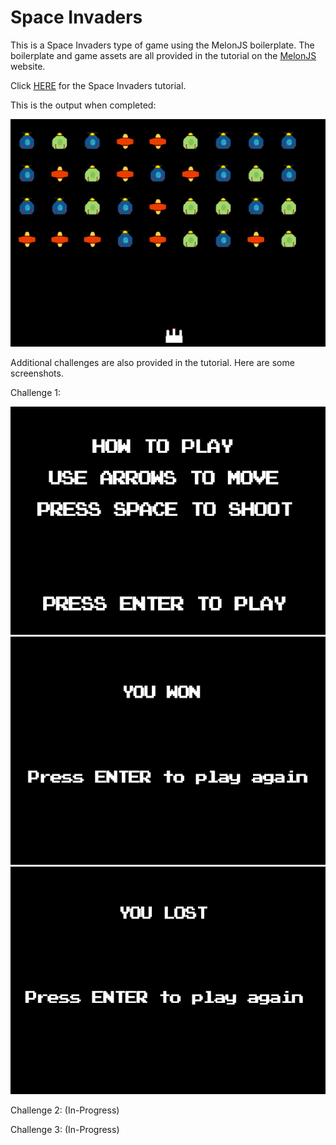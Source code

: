 # Space Invaders

This is a Space Invaders type of game using the MelonJS boilerplate. The boilerplate and game assets are all provided in the tutorial on the [MelonJS](http://melonjs.org/) website.

Click [HERE](http://melonjs.github.io/tutorial-space-invaders/) for the Space Invaders tutorial.

This is the output when completed:

![Game-Screen](data/screenshots/screenshot1.png)

Additional challenges are also provided in the tutorial.
Here are some screenshots.

Challenge 1:

![Menu-Screen](data/screenshots/menuscreen.png)
![Win-Screen](data/screenshots/winscreen.png)
![Loss-Screen](data/screenshots/lossscreen.png)

Challenge 2: (In-Progress)

Challenge 3: (In-Progress)
